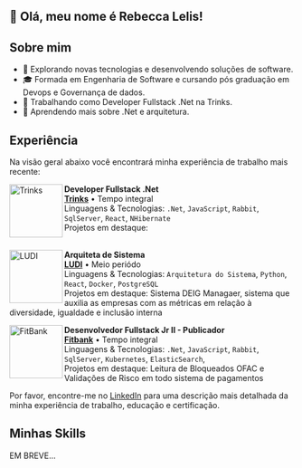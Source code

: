 ## 💜 Olá, meu nome é Rebecca Lelis!

## Sobre mim

- 🤔 Explorando novas tecnologias e desenvolvendo soluções de software.
- 🎓 Formada em Engenharia de Software e cursando pós graduação em Devops e Governança de dados.
- 💼 Trabalhando como Developer Fullstack .Net na Trinks.
- 🌱 Aprendendo mais sobre .Net e arquitetura.

## Experiência

Na visão geral abaixo você encontrará minha experiência de trabalho mais recente:

[<img align="left" height="94px" width="94px" alt="Trinks" src="https://encrypted-tbn0.gstatic.com/images?q=tbn:ANd9GcTAo9NLWiRUiBeXS5PsmcNWrIlRMCTaJStJew&s"/>](https://www.trinks.com/)

**Developer Fullstack .Net** \
[**Trinks**](https://www.trinks.com/) • Tempo integral \
Linguagens & Tecnologias:  `.Net`, `JavaScript`, `Rabbit`, `SqlServer`, `React`, `NHibernate`\
Projetos em destaque:
<br/>
<br/>

[<img align="left" height="94px" width="94px" alt="LUDI" src="https://media.licdn.com/dms/image/v2/D4E0BAQHp1285fVWA0A/company-logo_200_200/company-logo_200_200/0/1710354209312/ludiufc_logo?e=1749686400&v=beta&t=T8TqnRKtNtFghwrcUV_c1TRsBW3WRUASFikpGM34IdI"/>](https://www.linkedin.com/company/ludiufc/posts/?feedView=all)

**Arquiteta de Sistema** \
[**LUDI**](https://www.linkedin.com/company/ludiufc/posts/?feedView=all) • Meio periódo \
Linguagens & Tecnologias: `Arquitetura do Sistema`, `Python`, `React`, `Docker`, `PostgreSQL`\
Projetos em destaque: Sistema DEIG Managaer, sistema que auxilia as empresas com as métricas em relação à diversidade, igualdade e inclusão interna 
<br/>

[<img align="left" height="94px" width="94px" alt="FitBank" src="https://media.licdn.com/dms/image/v2/D4D0BAQEQwwx3BU3ZAw/company-logo_200_200/company-logo_200_200/0/1732825115975/fitbank_450_logo?e=2147483647&v=beta&t=oCPN7bDxMCpYqRtMU4nt5TqnRj5EXyc3NwctovwNw5A"/>](https://fitbank.com.br/)

**Desenvolvedor Fullstack Jr II - Publicador** \
[**Fitbank**](https://fitbank.com.br/) • Tempo integral \
Linguagens & Tecnologias: `.Net`, `JavaScript`, `Rabbit`, `SqlServer`, `Kubernetes`, `ElasticSearch`,\
Projetos em destaque: Leitura de Bloqueados OFAC e Validações de Risco em todo sistema de pagamentos
<br/>

Por favor, encontre-me no [LinkedIn](https://www.linkedin.com/in/rebecca-lelis-928878222/) para uma descrição mais detalhada da minha experiência de trabalho, educação e certificação.

## Minhas Skills

EM BREVE...
<!-- 
**Aplicações e dados**

![C++](https://img.shields.io/badge/-C++-333333?style=flat&logo=C%2B%2B&logoColor=00599C)
![Java](https://img.shields.io/badge/-Java-333333?style=flat&logo=Java&logoColor=007396)
![JavaScript](https://img.shields.io/badge/-JavaScript-333333?style=flat&logo=javascript)
![HTML5](https://img.shields.io/badge/-HTML5-333333?style=flat&logo=HTML5)
![CSS](https://img.shields.io/badge/-CSS-333333?style=flat&logo=CSS3&logoColor=1572B6)
![Flutter](https://img.shields.io/badge/-Flutter-333333?style=flat&logo=Flutter)
![React](https://img.shields.io/badge/-React-333333?style=flat&logo=react)
![React Native](https://img.shields.io/badge/-React%20Native-333333?style=flat&logo=react)
![Jest](https://img.shields.io/badge/-Jest-333333?style=flat&logo=jest)
![MySQL](https://img.shields.io/badge/-MySQL-333333?style=flat&logo=mysql)

**Utilidades**

![Insomnia](https://img.shields.io/badge/-Insomnia-333333?style=flat&logo=insomnia)
![Postman](https://img.shields.io/badge/-Postman-333333?style=flat&logo=postman)

**DevOps**

![Git](https://img.shields.io/badge/-Git-333333?style=flat&logo=git)
![GitHub](https://img.shields.io/badge/-GitHub-333333?style=flat&logo=github)
![Bitbucket](https://img.shields.io/badge/-Bitbucket-333333?style=flat&logo=bitbucket)
![Docker](https://img.shields.io/badge/-Docker-333333?style=flat&logo=docker)

**Ferramentas de desenvolvimento**

![Visual Studio Code](https://img.shields.io/badge/-Visual%20Studio%20Code-333333?style=flat&logo=visual-studio-code&logoColor=007ACC)
![Trello](https://img.shields.io/badge/-Trello-333333?style=flat&logo=trello&logoColor=007ACC)

<br/>

<a href="https://github.com/LopesRebecca" title="Perfil do Iuri">
  <img height="180em" src="https://github-readme-stats.vercel.app/api?username=iuricode&theme=dracula&show_icons=true" />
</a>

## Onde me encontrar

<!-- [![Linkedin](https://img.shields.io/badge/-username-blue?style=flat-square&logo=Linkedin&logoColor=white&link=https://www.linkedin.com/in/rebecca-lelis-928878222/)](https://www.linkedin.com/in/rebecca-lelis-928878222/)
[![Gmail Badge](https://img.shields.io/badge/-seuemail@email.com-006bed?style=flat-square&logo=Gmail&logoColor=white&link=mailto:SEU-EMAIL)](mailto:SEU-EMAIL)
[![GitHub](https://img.shields.io/github/followers/iuricode?label=follow&style=social)](LINK-DO-SEU-GITHUB)*/
